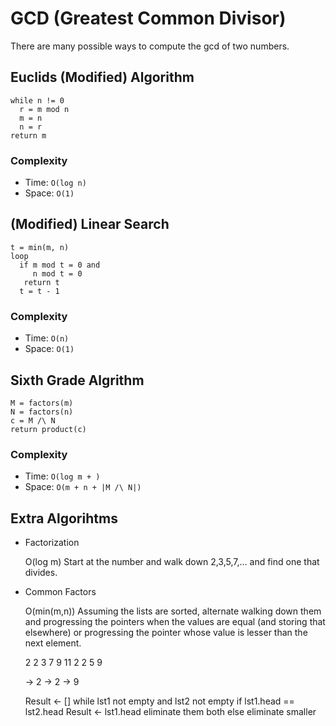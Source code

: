 # GCD (Greatest Common Divisor)

There are many possible ways to compute the gcd of two numbers.

## Euclids (Modified) Algorithm

    while n != 0
      r = m mod n
      m = n
      n = r
    return m

### Complexity

* Time: `O(log n)`
* Space: `O(1)`

## (Modified) Linear Search

    t = min(m, n)
    loop
      if m mod t = 0 and
         n mod t = 0
       return t
      t = t - 1

### Complexity

* Time: `O(n)`
* Space: `O(1)`

## Sixth Grade Algrithm

    M = factors(m)
    N = factors(n)
    c = M /\ N
    return product(c)

### Complexity

* Time: `O(log m + )`
* Space: `O(m + n + |M /\ N|)`

## Extra Algorihtms

* Factorization

    O(log m)
    Start at the number and walk down 2,3,5,7,... and find one that divides.

* Common Factors

    O(min(m,n))
    Assuming the lists are sorted, alternate walking down them and progressing
    the pointers when the values are equal (and storing that elsewhere) or
    progressing the pointer whose value is lesser than the next element.

    2 2 3 7 9 11
    2 2 5 9

    -> 2 -> 2 -> 9

    Result <- []
    while lst1 not empty and
          lst2 not empty
      if lst1.head == lst2.head
        Result <- lst1.head
        eliminate them both
      else
        eliminate smaller
